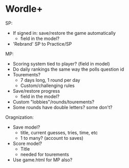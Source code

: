 # Wordle+

SP:
- If signed in: save/restore the game automatically
    - field in the model?
- 'Rebrand' SP to Practice/SP

MP:
- Scoring system tied to player? (field in model)
- Do daily rankings the same way the polls question id
- Tourements?
    - 7 days long, 1 round per day
    - Custom/challenging rules
- Save/restore progress
    - field in the model?
- Custom "lobbies"/rounds/tourements?
- Some rounds have double letters? some don't?

Oragnization:
- Save model?
    - title, current guesses, tries, time, etc
    - 1 to many? (account to saves)
- Score model?
    - Title
    - needed for tourements
- Use game.html for MP also?
